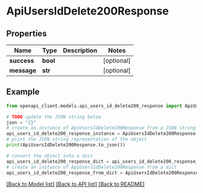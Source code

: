 # ApiUsersIdDelete200Response


## Properties

Name | Type | Description | Notes
------------ | ------------- | ------------- | -------------
**success** | **bool** |  | [optional] 
**message** | **str** |  | [optional] 

## Example

```python
from openapi_client.models.api_users_id_delete200_response import ApiUsersIdDelete200Response

# TODO update the JSON string below
json = "{}"
# create an instance of ApiUsersIdDelete200Response from a JSON string
api_users_id_delete200_response_instance = ApiUsersIdDelete200Response.from_json(json)
# print the JSON string representation of the object
print(ApiUsersIdDelete200Response.to_json())

# convert the object into a dict
api_users_id_delete200_response_dict = api_users_id_delete200_response_instance.to_dict()
# create an instance of ApiUsersIdDelete200Response from a dict
api_users_id_delete200_response_from_dict = ApiUsersIdDelete200Response.from_dict(api_users_id_delete200_response_dict)
```
[[Back to Model list]](../README.md#documentation-for-models) [[Back to API list]](../README.md#documentation-for-api-endpoints) [[Back to README]](../README.md)



